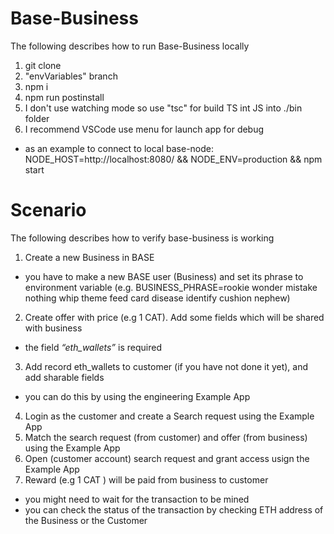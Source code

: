 # Base-Business
The following describes how to run Base-Business locally
1. git clone
2. "envVariables" branch
3. npm i
4. npm run postinstall
5. I don't use watching mode
so use "tsc" for build TS  int JS into ./bin folder
6. I recommend VSCode use menu for launch app for debug
- as an example to connect to local base-node: NODE_HOST=http://localhost:8080/ && NODE_ENV=production && npm start

#  Scenario
The following describes how to verify base-business is working
1. Create a new Business in BASE
- you have to make a new BASE user (Business) and set its phrase to environment variable  (e.g. BUSINESS_PHRASE=rookie wonder mistake nothing whip theme feed card disease identify cushion nephew)
2. Create offer with price (e.g 1 CAT). Add some fields which will be shared with business 
- the field *“eth_wallets”* is required
3. Add record eth_wallets to customer (if you have not done it yet), and add sharable fields
- you can do this by using the engineering Example App
4. Login as the customer and create a Search request using the Example App
5. Match the search request (from customer) and offer (from business) using the Example App
6. Open (customer account) search request and grant access usign the Example App
7. Reward (e.g 1 CAT ) will be paid from business to customer
- you might need to wait for the transaction to be mined
- you can check the status of the transaction by checking ETH address of the Business or the Customer


